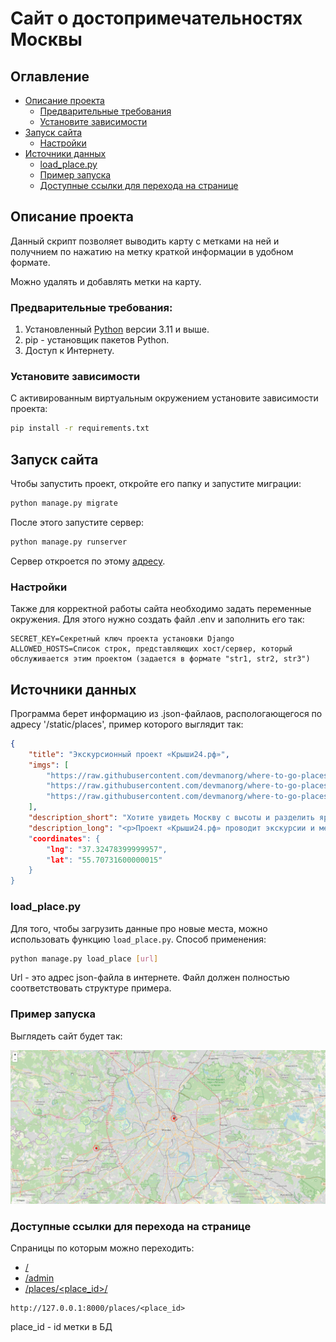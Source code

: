 # Сайт о достопримечательностях Москвы

## Оглавление

* [Описание проекта](#описание-проекта)
    * [Предварительные требования](#предварительные-требования)
    * [Установите зависимости](#установите-зависимости)
* [Запуск сайта](#запуск)
    * [Настройки](#настройки)
* [Источники данных](#источники-данных)
    * [load_place.py](#load_placepy)
    * [Пример запуска](#Пример-запуска)
    * [Доступные ссылки для перехода на странице](#доступные-ссылки-для-перехода-на-странице)

## Описание проекта

Данный скрипт позволяет выводить карту с метками на ней и получнием по нажатию на метку краткой информации в удобном формате.

Можно удалять и добавлять метки на карту.

### Предварительные требования:

1. Установленный [Python](https://www.python.org/downloads/) версии 3.11 и выше.
2. pip - установщик пакетов Python.
3. Доступ к Интернету.

### Установите зависимости

С активированным виртуальным окружением установите зависимости проекта:

```bash
pip install -r requirements.txt
```

## Запуск сайта

Чтобы запустить проект, откройте его папку и запустите миграции:

```bash
python manage.py migrate
```

После этого запустите сервер:

```bash
python manage.py runserver
```

Сервер откроется по этому [адресу](http://127.0.0.1:8000).

### Настройки

Также для корректной работы сайта необходимо задать переменные окружения. Для этого нужно создать файл .env и заполнить его так:

```
SECRET_KEY=Секретный ключ проекта установки Django
ALLOWED_HOSTS=Список строк, представляющих хост/сервер, который обслуживается этим проектом (задается в формате "str1, str2, str3")
```

## Источники данных

Программа берет информацию из .json-файлаов, распологающегося по адресу '/static/places', пример которого выглядит так:

```json
{
    "title": "Экскурсионный проект «Крыши24.рф»",
    "imgs": [
        "https://raw.githubusercontent.com/devmanorg/where-to-go-places/master/media/af7b8599fec9d2542a011f1d01d459e2.jpg",
        "https://raw.githubusercontent.com/devmanorg/where-to-go-places/master/media/965c5a3ff5b2431e646d30b6744afd2d.jpg",
        "https://raw.githubusercontent.com/devmanorg/where-to-go-places/master/media/06868b2b01ff8db506cd21956a6cb636.jpg",
    ],
    "description_short": "Хотите увидеть Москву с высоты и разделить яркие впечатления с друзьями? В этом поможет проект «Крыши24.рф». Вы можете выбрать крышу из множества интересных вариантов и провести там свидание, вечеринку, творческое занятие, фотосессию или что-то ещё.",
    "description_long": "<p>Проект «Крыши24.рф» проводит экскурсии и мероприятия на крышах, откуда...</p>
    "coordinates": {
        "lng": "37.32478399999957",
        "lat": "55.70731600000015"
    }
}
```

### load_place.py

Для того, чтобы загрузить данные про новые места, можно использовать функцию `load_place.py`. Способ применения:

```bash
python manage.py load_place [url]
```

Url - это адрес json-файла в интернете. Файл должен полностью соответствовать структуре примера.

### Пример запуска

Выглядеть сайт будет так:

![Пример запуска](.gitbook/assets/preview.jpg "Пример запуска")

### Доступные ссылки для перехода на странице

Сnраницы по которым можно переходить:

* [/](http://127.0.0.1:8000/)
* [/admin](http://127.0.0.1:8000/admin/places/place)
* [/places/<place_id>/](http://127.0.0.1:8000/places/1/) 

```
http://127.0.0.1:8000/places/<place_id>
```

place_id - id метки в БД
